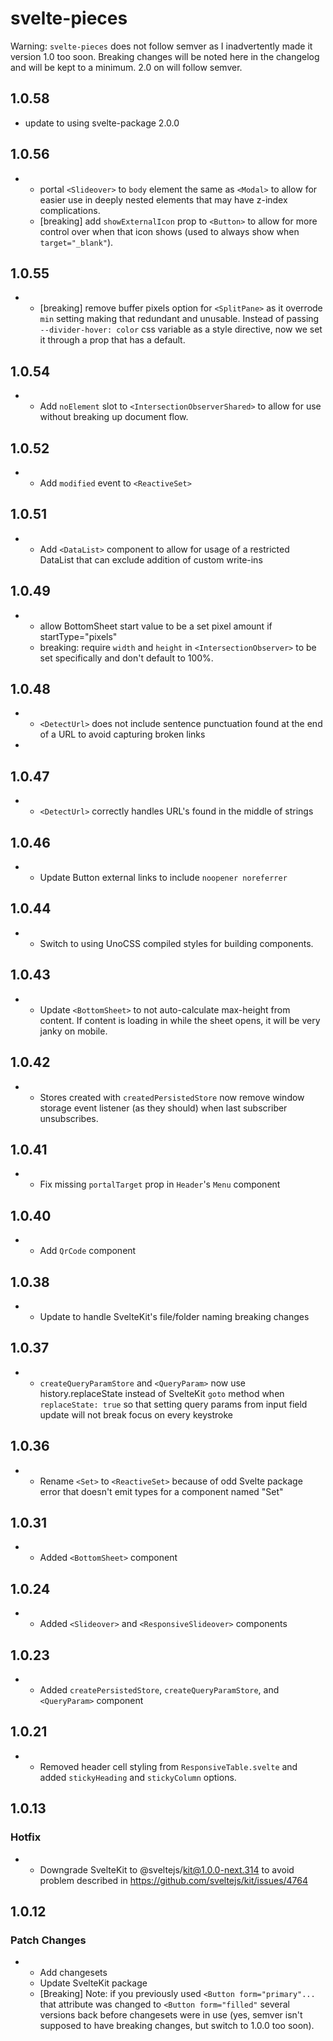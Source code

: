 # svelte-pieces

Warning: `svelte-pieces` does not follow semver as I inadvertently made it version 1.0 too soon. Breaking changes will be noted here in the changelog and will be kept to a minimum. 2.0 on will follow semver.

## 1.0.58

- update to using svelte-package 2.0.0

## 1.0.56

- - portal `<Slideover>` to `body` element the same as `<Modal>` to allow for easier use in deeply nested elements that may have z-index complications.
  - [breaking] add `showExternalIcon` prop to `<Button>` to allow for more control over when that icon shows (used to always show when `target="_blank"`). 

## 1.0.55

- - [breaking] remove buffer pixels option for `<SplitPane>` as it overrode `min` setting making that redundant and unusable. Instead of passing `--divider-hover: color` css variable as a style directive, now we set it through a prop that has a default.

## 1.0.54

- - Add `noElement` slot to `<IntersectionObserverShared>` to allow for use without breaking up document flow.

## 1.0.52

- - Add `modified` event to `<ReactiveSet>`

## 1.0.51

- - Add `<DataList>` component to allow for usage of a restricted DataList that can exclude addition of custom write-ins

## 1.0.49

- - allow BottomSheet start value to be a set pixel amount if startType="pixels"
  - breaking: require `width` and `height` in `<IntersectionObserver>` to be set specifically and don't default to 100%.

## 1.0.48

- - `<DetectUrl>` does not include sentence punctuation found at the end of a URL to avoid capturing broken links
- 
## 1.0.47

- - `<DetectUrl>` correctly handles URL's found in the middle of strings

## 1.0.46

- - Update Button external links to include `noopener noreferrer`

## 1.0.44

- - Switch to using UnoCSS compiled styles for building components.

## 1.0.43

- - Update `<BottomSheet>` to not auto-calculate max-height from content. If content is loading in while the sheet opens, it will be very janky on mobile.

## 1.0.42

- - Stores created with `createdPersistedStore` now remove window storage event listener (as they should) when last subscriber unsubscribes.

## 1.0.41

- - Fix missing `portalTarget` prop in `Header`'s `Menu` component

## 1.0.40

- - Add `QrCode` component

## 1.0.38

- - Update to handle SvelteKit's file/folder naming breaking changes

## 1.0.37

- - `createQueryParamStore` and `<QueryParam>` now use history.replaceState instead of SvelteKit `goto` method when `replaceState: true` so that setting query params from input field update will not break focus on every keystroke

## 1.0.36

- - Rename `<Set>` to `<ReactiveSet>` because of odd Svelte package error that doesn't emit types for a component named "Set"

## 1.0.31

- - Added `<BottomSheet>` component

## 1.0.24

- - Added `<Slideover>` and `<ResponsiveSlideover>` components

## 1.0.23

- - Added `createPersistedStore`, `createQueryParamStore`, and `<QueryParam>` component

## 1.0.21

- - Removed header cell styling from `ResponsiveTable.svelte` and added `stickyHeading` and `stickyColumn` options.

## 1.0.13

### Hotfix
- - Downgrade SvelteKit to @sveltejs/kit@1.0.0-next.314 to avoid problem described in https://github.com/sveltejs/kit/issues/4764

## 1.0.12

### Patch Changes

- - Add changesets
  - Update SvelteKit package
  - [Breaking] Note: if you previously used `<Button form="primary"...` that attribute was changed to `<Button form="filled"` several versions back before changesets were in use (yes, semver isn't supposed to have breaking changes, but switch to 1.0.0 too soon).
